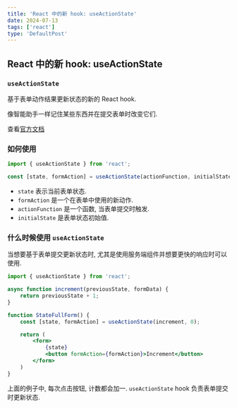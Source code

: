 ```yaml
---
title: 'React 中的新 hook: useActionState'
date: 2024-07-13
tags: ['react']
type: 'DefaultPost'
---
```


## React 中的新 hook: useActionState

### `useActionState`

基于表单动作结果更新状态的新的 React hook.

像智能助手一样记住某些东西并在提交表单时改变它们.

查看[官方文档](https://react.dev/reference/react/useActionState)

### 如何使用

```jsx
import { useActionState } from 'react';

const [state, formAction] = useActionState(actionFunction, initialState);
```

* `state` 表示当前表单状态.
* `formAction` 是一个在表单中使用的新动作.
* `actionFunction` 是一个函数, 当表单提交时触发.
* `initialState` 是表单状态初始值.

### 什么时候使用 `useActionState`

当想要基于表单提交更新状态时, 尤其是使用服务端组件并想要更快的响应时可以使用.

```jsx
import { useActionState } from 'react';

async function increment(previousState, formData) {
    return previousState + 1;
}

function StateFullForm() {
    const [state, formAction] = useActionState(increment, 0);

    return (
        <form>
            {state}
            <button formAction={formAction}>Increment</button>
        </form>
    )
}
```

上面的例子中, 每次点击按钮, 计数都会加一. `useActionState` hook 负责表单提交时更新状态.
